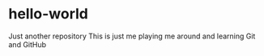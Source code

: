 # hello-world
Just another repository
This is just me playing me around and learning Git and GitHub
